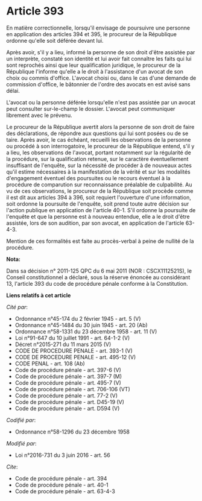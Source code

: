 # Article 393

En matière correctionnelle, lorsqu'il envisage de poursuivre une personne en application des articles 394 et 395, le
procureur de la République ordonne qu'elle soit déférée devant lui. 

Après avoir, s'il y a lieu, informé la personne de son droit d'être assistée par un interprète, constaté son identité et lui
avoir fait connaître les faits qui lui sont reprochés ainsi que leur qualification juridique, le procureur de la République
l'informe qu'elle a le droit à l'assistance d'un avocat de son choix ou commis d'office. L'avocat choisi ou, dans le cas
d'une demande de commission d'office, le bâtonnier de l'ordre des avocats en est avisé sans délai. 

L'avocat ou la personne déférée lorsqu'elle n'est pas assistée par un avocat peut consulter sur-le-champ le dossier. L'avocat
peut communiquer librement avec le prévenu. 

Le procureur de la République avertit alors la personne de son droit de faire des déclarations, de répondre aux questions qui
lui sont posées ou de se taire. Après avoir, le cas échéant, recueilli les observations de la personne ou procédé à son
interrogatoire, le procureur de la République entend, s'il y a lieu, les observations de l'avocat, portant notamment sur la
régularité de la procédure, sur la qualification retenue, sur le caractère éventuellement insuffisant de l'enquête, sur la
nécessité de procéder à de nouveaux actes qu'il estime nécessaires à la manifestation de la vérité et sur les modalités
d'engagement éventuel des poursuites ou le recours éventuel à la procédure de comparution sur reconnaissance préalable de
culpabilité. Au vu de ces observations, le procureur de la République soit procède comme il est dit aux articles 394 à 396,
soit requiert l'ouverture d'une information, soit ordonne la poursuite de l'enquête, soit prend toute autre décision sur
l'action publique en application de l'article 40-1. S'il ordonne la poursuite de l'enquête et que la personne est à nouveau
entendue, elle a le droit d'être assistée, lors de son audition, par son avocat, en application de l'article 63-4-3. 

Mention de ces formalités est faite au procès-verbal à peine de nullité de la procédure.

**Nota:**

Dans sa décision n° 2011-125 QPC du 6 mai 2011 (NOR : CSCX1112521S), le Conseil constitutionnel a déclaré, sous la réserve
énoncée au considérant 13, l'article 393 du code de procédure pénale conforme à la Constitution.

**Liens relatifs à cet article**

_Cité par_:

  - Ordonnance n°45-174 du 2 février 1945 - art. 5 (V)
  - Ordonnance n°45-1484 du 30 juin 1945 - art. 20 (Ab)
  - Ordonnance n°58-1331 du 23 décembre 1958 - art. 11 (V)
  - Loi n°91-647 du 10 juillet 1991 - art. 64-1-2 (V)
  - Décret n°2015-271 du 11 mars 2015 (V)
  - CODE DE PROCEDURE PENALE - art. 393-1 (V)
  - CODE DE PROCEDURE PENALE - art. 495-12 (V)
  - CODE PENAL - art. 108 (Ab)
  - Code de procédure pénale - art. 397-6 (V)
  - Code de procédure pénale - art. 397-7 (M)
  - Code de procédure pénale - art. 495-7 (V)
  - Code de procédure pénale - art. 706-106 (VT)
  - Code de procédure pénale - art. 77-2 (V)
  - Code de procédure pénale - art. D45-19 (V)
  - Code de procédure pénale - art. D594 (V)

_Codifié par_:

  - Ordonnance n°58-1296 du 23 décembre 1958

_Modifié par_:

  - Loi n°2016-731 du 3 juin 2016 - art. 56

_Cite_:

  - Code de procédure pénale - art. 394
  - Code de procédure pénale - art. 40-1
  - Code de procédure pénale - art. 63-4-3
